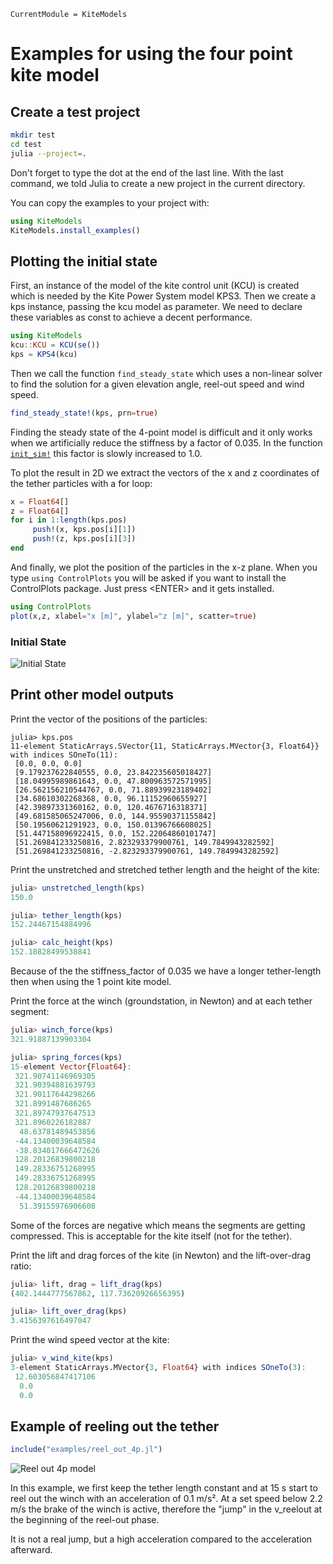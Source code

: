 ```@meta
CurrentModule = KiteModels
```
# Examples for using the four point kite model

## Create a test project
```bash
mkdir test
cd test
julia --project=.
```
Don't forget to type the dot at the end of the last line.
With the last command, we told Julia to create a new project in the current directory.

You can copy the examples to your project with:
```julia
using KiteModels
KiteModels.install_examples()
```

## Plotting the initial state
First, an instance of the model of the kite control unit (KCU) is created which is needed by the Kite Power System model KPS3. Then we create a kps instance, passing the kcu model as parameter. We need to declare these variables as const to achieve a decent performance.
```julia
using KiteModels
kcu::KCU = KCU(se())
kps = KPS4(kcu)
```
Then we call the function `find_steady_state` which uses a non-linear solver to find the solution for a given elevation angle, reel-out speed and wind speed. 
```julia
find_steady_state!(kps, prn=true)
```
Finding the steady state of the 4-point model is difficult and it only works when we artificially reduce the stiffness by a factor
of 0.035. In the function [`init_sim!`](@ref) this factor is slowly increased to 1.0.

To plot the result in 2D we extract the vectors of the x and z coordinates of the tether particles with a for loop:
```julia
x = Float64[] 
z = Float64[]
for i in 1:length(kps.pos)
     push!(x, kps.pos[i][1])
     push!(z, kps.pos[i][3])
end
```
And finally, we plot the position of the particles in the x-z plane. When you type ```using ControlPlots``` you will be asked if you want to install the ControlPlots package. Just press \<ENTER\> and it gets installed.
```julia
using ControlPlots
plot(x,z, xlabel="x [m]", ylabel="z [m]", scatter=true)
```
### Initial State
![Initial State](initial_state_4p.png)

## Print other model outputs
Print the vector of the positions of the particles:
```
julia> kps.pos
11-element StaticArrays.SVector{11, StaticArrays.MVector{3, Float64}} with indices SOneTo(11):
 [0.0, 0.0, 0.0]
 [9.179237622840555, 0.0, 23.842235605018427]
 [18.04995989861643, 0.0, 47.800963572571995]
 [26.562156210544767, 0.0, 71.88939923189402]
 [34.68610302268368, 0.0, 96.11152960655927]
 [42.39897331360162, 0.0, 120.4676716318371]
 [49.681585065247006, 0.0, 144.95590371155842]
 [50.19560621291923, 0.0, 150.01396766608025]
 [51.447158096922415, 0.0, 152.22064860101747]
 [51.269841233250816, 2.823293379900761, 149.7849943282592]
 [51.269841233250816, -2.823293379900761, 149.7849943282592]

```
Print the unstretched and stretched tether length and the height of the kite:
```julia
julia> unstretched_length(kps)
150.0

julia> tether_length(kps)
152.24467154884996

julia> calc_height(kps)
152.18828499538841
```
Because of the the stiffness_factor of 0.035 we have a longer tether-length then when using
the 1 point kite model. 

Print the force at the winch (groundstation, in Newton) and at each tether segment:
```julia
julia> winch_force(kps)
321.91887139903304

julia> spring_forces(kps)
15-element Vector{Float64}:
 321.90741146969305
 321.90394881639793
 321.90117644298266
 321.8991487686265
 321.89747937647513
 321.8960226182887
  48.63781489453856
 -44.13400039648584
 -38.834017666472626
 128.20126839800218
 149.28336751268995
 149.28336751268995
 128.20126839800218
 -44.13400039648584
  51.39155976906608
```
Some of the forces are negative which means the segments are getting compressed. This is acceptable for
the kite itself (not for the tether).

Print the lift and drag forces of the kite (in Newton) and the lift-over-drag ratio:
```julia
julia> lift, drag = lift_drag(kps)
(402.1444777567862, 117.73620926656395)

julia> lift_over_drag(kps)
3.4156397616497047
```
Print the wind speed vector at the kite:
```julia
julia> v_wind_kite(kps)
3-element StaticArrays.MVector{3, Float64} with indices SOneTo(3):
 12.603056847417106
  0.0
  0.0
```
## Example of reeling out the tether
```julia
include("examples/reel_out_4p.jl")
```
![Reel out 4p model](reelout_force_4p.png)

In this example, we first keep the tether length constant and at 15 s start to reel out the winch with an acceleration of 0.1 m/s². At a set speed below 2.2 m/s the brake of the winch is active, therefore the "jump" in the v_reelout at 
the beginning of the reel-out phase.

It is not a real jump, but a high acceleration compared to the acceleration afterward.